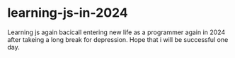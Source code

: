 # learning-js-in-2024
Learning js again bacicall entering new life as a programmer again in 2024 after takeing a long break for depression. Hope that i will be successful one day.
